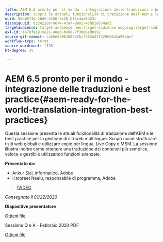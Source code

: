```yaml
---
title: AEM 6.5 pronto per il mondo - integrazione delle traduzioni e best practice
description: Scopri le attuali funzionalità di traduzione dell’AEM e le best practice per la gestione di siti web multilingue. Scopri come strutturare i siti web globali, utilizzare copie per lingua, Live Copy e MSM. Traduzione dei contenuti più semplice, veloce e gestibile grazie a funzioni avanzate.
uuid: 50db5f3d-2bd0-4366-8c26-b11c4aa6a23c
discoiquuid: 0c24228b-b674-47a7-9892-45bb26684ad1
targetaudience: target-audience new;target-audience ongoing;target-audience upgrader
exl-id: 4678fa19-9e21-40ed-b450-7f3006ed0992
source-git-commit: ca06e5a8b1602a7bcfb83a43f529680a5a96bacf
workflow-type: tm+mt
source-wordcount: '128'
ht-degree: 3%

---
```


# AEM 6.5 pronto per il mondo - integrazione delle traduzioni e best practice{#aem-ready-for-the-world-translation-integration-best-practices}

Questa sessione presenta le attuali funzionalità di traduzione dell’AEM e le best practice per la gestione di siti web multilingue. Scopri come strutturare i siti web globali e utilizzare copie per lingua, Live Copy e MSM. La sessione illustra inoltre come ottenere una traduzione dei contenuti più semplice, veloce e gestibile utilizzando funzioni avanzate.

**Presentato da:**

* Ankur Sial, informatico, Adobe
* Harpreet Neelu, responsabile di programma, Adobe

>[!VIDEO](https://video.tv.adobe.com/v/31153?quality=9)

*Consegnato il 01/22/2020*

**Diapositive presentatore**

[Ottieni file](assets/gems-2020-translations.pdf)

Sessione Q e A - Febbraio 2020 PDF

[Ottieni file](assets/aem-gems-translationqnafeb2020.pdf)
